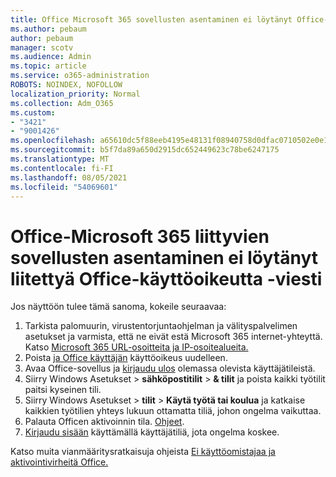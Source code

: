 ```yaml
---
title: Office Microsoft 365 sovellusten asentaminen ei löytänyt Office-käyttöoikeuksiin liittyvää viestiä
ms.author: pebaum
author: pebaum
manager: scotv
ms.audience: Admin
ms.topic: article
ms.service: o365-administration
ROBOTS: NOINDEX, NOFOLLOW
localization_priority: Normal
ms.collection: Adm_O365
ms.custom:
- "3421"
- "9001426"
ms.openlocfilehash: a65610dc5f88eeb4195e48131f08940758d0dfac0710502e0e15ab5f661c5719
ms.sourcegitcommit: b5f7da89a650d2915dc652449623c78be6247175
ms.translationtype: MT
ms.contentlocale: fi-FI
ms.lasthandoff: 08/05/2021
ms.locfileid: "54069601"
---
```

# <a name="fixing-the-microsoft-365-apps-couldnt-find-office-licenses-associated-message"></a>Office-Microsoft 365 liittyvien sovellusten asentaminen ei löytänyt liitettyä Office-käyttöoikeutta -viesti

Jos näyttöön tulee tämä sanoma, kokeile seuraavaa:

1. Tarkista palomuurin, virustentorjuntaohjelman ja välityspalvelimen asetukset ja varmista, että ne eivät estä Microsoft 365 internet-yhteyttä. Katso [Microsoft 365 URL-osoitteita ja IP-osoitealueita.](https://docs.microsoft.com/office365/enterprise/urls-and-ip-address-ranges)
2. Poista [ja Office käyttäjän](https://docs.microsoft.com/microsoft-365/admin/manage/assign-licenses-to-users) käyttöoikeus uudelleen. 
3. Avaa Office-sovellus ja [kirjaudu ulos](https://support.office.com/article/5a20dc11-47e9-4b6f-945d-478cb6d92071) olemassa olevista käyttäjätileistä.
4. Siirry Windows Asetukset > **sähköpostitilit**  >  **& tilit** ja poista kaikki työtilit paitsi kyseinen tili.
5. Siirry Windows Asetukset > **tilit**  >  **Käytä työtä tai koulua** ja katkaise kaikkien työtilien yhteys lukuun ottamatta tiliä, johon ongelma vaikuttaa.
6. Palauta Officen aktivoinnin tila. [Ohjeet](https://docs.microsoft.com/office365/troubleshoot/activation/reset-office-365-proplus-activation-state).
7. [Kirjaudu sisään](https://support.office.com/article/628ea040-f265-49de-b986-be09c3ebf8a9) käyttämällä käyttäjätiliä, jota ongelma koskee.

Katso muita vianmääritysratkaisuja ohjeista [Ei käyttöomistajaa ja aktivointivirheitä Office.](https://support.office.com/Article/0d23d3c0-c19c-4b2f-9845-5344fedc4380)